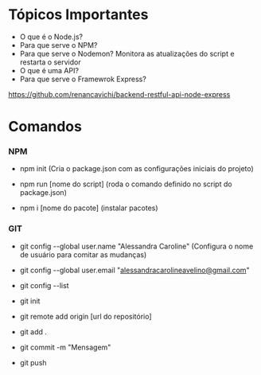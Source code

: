 # Tópicos Importantes

- O que é o Node.js?
- Para que serve o NPM?
- Para que serve o Nodemon?
    Monitora as atualizações do script e restarta o servidor
- O que é uma API?
- Para que serve o Framewrok Express?


https://github.com/renancavichi/backend-restful-api-node-express

# Comandos

### NPM

- npm init (Cria o package.json com as configurações iniciais do projeto)

- npm run [nome do script] (roda o comando definido no script do package.json)

- npm i [nome do pacote] (instalar pacotes)


### GIT

- git config --global user.name "Alessandra Caroline" (Configura o nome de usuário para comitar as mudanças)

- git config --global user.email "alessandracarolineavelino@gmail.com" 

- git config --list

- git init

- git remote add origin [url do repositório]

- git add .

- git commit -m "Mensagem"

- git push